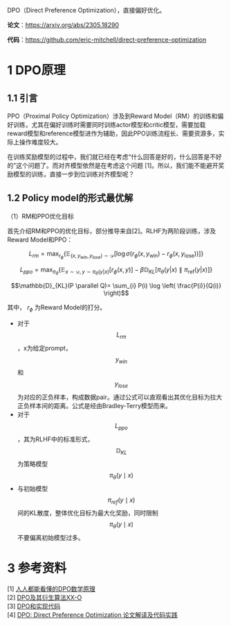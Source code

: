 DPO（Direct Preference Optimization），直接偏好优化。

**论文**：https://arxiv.org/abs/2305.18290

**代码**：https://github.com/eric-mitchell/direct-preference-optimization

# 1 DPO原理

## 1.1 引言
PPO（Proximal Policy Optimization）涉及到Reward Model（RM）的训练和偏好训练，尤其在偏好训练时需要同时训练actor模型和critic模型，需要加载reward模型和reference模型进作为辅助，因此PPO训练流程长、需要资源多，实际上操作难度较大。 

在训练奖励模型的过程中，我们就已经在考虑“什么回答是好的，什么回答是不好的”这个问题了。而对齐模型依然是在考虑这个问题 [1]。所以，我们能不能避开奖励模型的训练，直接一步到位训练对齐模型呢？

## 1.2 Policy model的形式最优解

（1）RM和PPO优化目标

首先介绍RM和PPO的优化目标，部分推导来自[2]。RLHF为两阶段训练，涉及Reward Model和PPO：

```math
L_{rm} = \max_{r_\phi} \left\{ \mathbb{E}_{(x, y_{\text{win}}, y_{\text{lose}}) \sim \mathcal{D}} \left[ \log \sigma \left( r_\phi(x, y_{\text{win}}) - r_\phi(x, y_{\text{lose}}) \right) \right] \right\}
```

```math
L_{ppo} = \max_{\pi_\theta} \left\{ \mathbb{E}_{x \sim \mathcal{D}, y \sim \pi_\theta(y|x)} \left[ r_\phi(x, y) \right] - \beta \mathbb{D}_{KL} \left[ \pi_\theta(y|x) \parallel \pi_{\text{ref}}(y|x) \right] \right\}
```

```math
\mathbb{D}_{KL}(P \parallel Q)= \sum_{i} P(i) \log \left( \frac{P(i)}{Q(i)} \right)
```

其中， $r_{\phi}$ 为Reward Model的打分。

- 对于 $$L_{rm}$$ ，x为给定prompt， $$y_{win}$$ 和 $$y_{lose}$$ 为对应的正负样本，构成数据pair。通过公式可以直观看出其优化目标为拉大正负样本间的距离。公式是经由Bradley-Terry模型而来。
- 对于 $$L_{ppo}$$ ，其为RLHF中的标准形式， $$\mathbb{D}_{KL}$$ 为策略模型 $$\pi_{\theta}(y \mid x)$$
- 与初始模型 $$\pi_{ref}(y \mid x)$$ 间的KL散度，整体优化目标为最大化奖励，同时限制 $$\pi_{\theta}(y \mid x)$$ 不要偏离初始模型过多。


# 3 参考资料
[1] [人人都能看懂的DPO数学原理](https://zhuanlan.zhihu.com/p/721073733) \
[2] [DPO及其衍生算法XX-O](https://zhuanlan.zhihu.com/p/30274484125) \
[3] [DPO和实现代码](https://zhuanlan.zhihu.com/p/715114620) \
[4] [DPO: Direct Preference Optimization 论文解读及代码实践](https://zhuanlan.zhihu.com/p/642569664)
